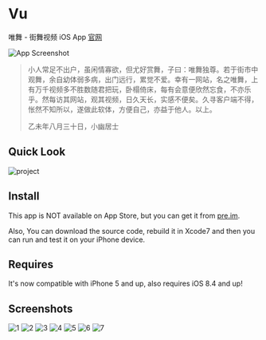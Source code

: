 # Vu
唯舞 - 街舞视频 iOS App [官网](http://www.vhiphop.com)

![App Screenshot](Screenshot/App_Screenshot.png)

> 小人常足不出户，虽闲情寡欲，但尤好赏舞，子曰：唯舞独尊。若于街市中观舞，余自幼体弱多病，出门远行，累觉不爱。幸有一网站，名之唯舞，上有万千视频多不胜数随君把玩，卧榻倚床，每有会意便欣然忘食，不亦乐乎。然每访其网站，观其视频，日久天长，实感不便矣。久寻客户端不得，怅然不知所以，遂做此软体，方便自己，亦益于他人。以上。
> 
> 乙未年八月三十日，小幽居士

## Quick Look

![project](Screenshot/project.png)

## Install

This app is NOT available on App Store, but you can get it from [pre.im](http://pre.im/1820).

Also, You can download the source code, rebuild it in Xcode7 and then you can run and test it on your iPhone device.

## Requires

It's now compatible with iPhone 5 and up, also requires iOS 8.4 and up!

## Screenshots

![1](Screenshot/s1.png)
![2](Screenshot/s2.png)
![3](Screenshot/s3.png)
![4](Screenshot/s4.png)
![5](Screenshot/s5.png)
![6](Screenshot/s6.png)
![7](Screenshot/s7.png)

